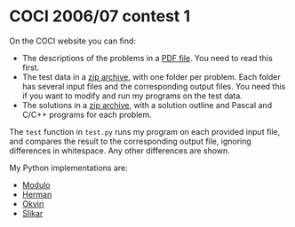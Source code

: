 # COCI 2006/07 contest 1

On the COCI website you can find:

- The descriptions of the problems in a
  [PDF file](https://hsin.hr/coci/archive/2006_2007/contest1_tasks.pdf).
  You need to read this first.
- The test data in a
  [zip archive](https://hsin.hr/coci/archive/2006_2007/contest1_testdata.zip),
  with one folder per problem.
  Each folder has several input files and the corresponding output files.
  You need this if you want to modify and run my programs on the test data.
- The solutions in a
  [zip archive](https://hsin.hr/coci/archive/2006_2007/contest1_solutions.zip),
  with a solution outline and Pascal and C/C++ programs for each problem.

The `test` function in `test.py` runs my program on each provided input file,
and compares the result to the corresponding output file,
ignoring differences in whitespace. Any other differences are shown.

My Python implementations are:

- [Modulo](modulo.ipynb)
- [Herman](herman.ipynb)
- [Okviri](okviri.ipynb)
- [Slikar](slikar.ipynb)
